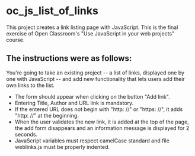 # oc_js_list_of_links
This project creates a link listing page with JavaScript. This is the final exercise of Open Classroom's "Use JavaScript in your web projects" course.

## The instructions were as follows:

You're going to take an existing project -- a list of links, displayed one by one with JavaScript -- and add new functionality that lets users add their own links to the list.
 
* The form should appear when clicking on the button "Add link".
* Entering Title, Author and URL link is mandatory.
* If the entered URL does not begin with "http: //" or "https: //", it adds "http: //" at the beginning.
* When the user validates the new link, it is added at the top of the page, the add form disappears and an 
  information message is displayed for 2 seconds.
* JavaScript variables must respect camelCase standard and file weblinks.js must be properly indented.
